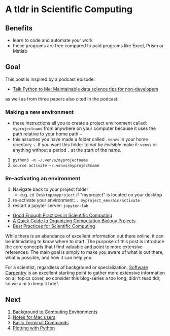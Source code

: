 # A tldr in Scientific Computing

## Benefits

- learn to code and automate your work
- these programs are free compared to paid programs like Excel, Prism or Matlab


## Goal

This post is inspired by a podcast episode:
- [Talk Python to Me: Maintainable data science tips for non-developers](https://talkpython.fm/episodes/show/227/maintainable-data-science-tips-for-non-developers)

as well as from three papers also cited in the podcast:
### Making a new environment

- these instructions all you to create a project environment called: `myprojectname` from anywhere on your computer because it uses the path relative to your home path `~`
- this assumes you have made a folder called `.venvs` in your home directory `~`. If you want this folder to *not be invisible* make it: `venvs` or anything without a period `.` at the start of the name.

1. `python3 -m ~/.venvs/myprojectname`
2. `source activate ~/.venvs/myprojectname`

### Re-activating an environment

  1. Navigate back to your project folder
     - e.g. `cd Desktop/myproject` if "myproject" is located on your desktop
  2. re-activate your environment: `. myproject_env/bin/activate`
  3. restart a jupyter server: `jupyter-lab`

- [Good Enough Practices in Scientific Computing](https://journals.plos.org/ploscompbiol/article?id=10.1371/journal.pcbi.1005510)
- [A Quick Guide to Organizing Computation Biology Projects](https://journals.plos.org/ploscompbiol/article?id=10.1371/journal.pcbi.1000424)
- [Best Practices for Scientific Computing](https://journals.plos.org/plosbiology/article?id=10.1371/journal.pbio.1001745)

While there is an abundance of excellent information out there online, it can be intimidating to know where to start. The purpose of this post is introduce the core concepts that I find valuable and point to more extensive references. The main goal is simply to make you aware of what is out there, what is possible, and how it can help you.

For a scientist, regardless of background or specialization, [Software Carpentry](https://software-carpentry.org/) is an excellent starting point to gather more extensive information on all topics cover, so consider this blog-series a too long, didn't read tldr, so we aim to keep it brief.

## Next

1. [Background to Computing Environments](programming_environments.md)
2. [Notes for Mac users](background.md)
3. [Basic Terminal Commands](basic_terminal_commands.md)
4. [Plotting with Python](getting_started_w_plotting.md)

